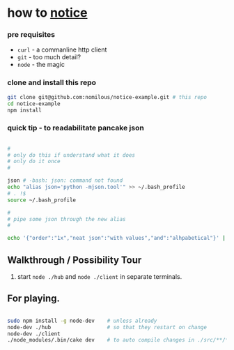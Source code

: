 how to [notice](https://github.com/nomilous/notice)
=============

### pre requisites

* `curl` - a commanline http client
* `git`  - too much detail? 
* `node` - the magic 

### clone and install this repo

```bash
git clone git@github.com:nomilous/notice-example.git # this repo
cd notice-example
npm install
```

### quick tip - to readabilitate pancake json

```bash

#
# only do this if understand what it does
# only do it once
# 

json # -bash: json: command not found
echo "alias json='python -mjson.tool'" >> ~/.bash_profile
# . !$
source ~/.bash_profile

#
# pipe some json through the new alias
#

echo '{"order":"1x","neat json":"with values","and":"alhpabetical"}' | json


```

Walkthrough / Possibility Tour
------------------------------

1. start `node ./hub` and `node ./client` in separate terminals.



For playing.
------------


```bash

sudo npm install -g node-dev    # unless already
node-dev ./hub                  # so that they restart on change
node-dev ./client
./node_modules/.bin/cake dev    # to auto compile changes in ./src/**/*

```
